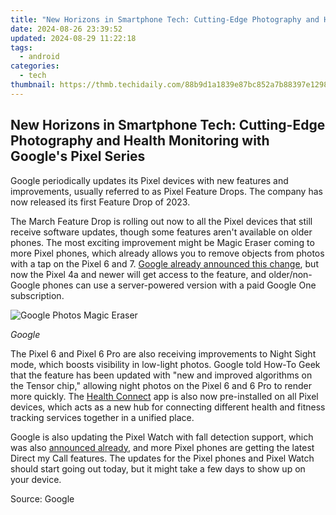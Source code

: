 ```yaml
---
title: "New Horizons in Smartphone Tech: Cutting-Edge Photography and Health Monitoring with Google's Pixel Series"
date: 2024-08-26 23:39:52
updated: 2024-08-29 11:22:18
tags:
  - android
categories:
  - tech
thumbnail: https://thmb.techidaily.com/88b9d1a1839e87bc852a7b88397e12987972348fa38a161adde19f109b06aa2c.jpg
---
```


## New Horizons in Smartphone Tech: Cutting-Edge Photography and Health Monitoring with Google's Pixel Series

Google periodically updates its Pixel devices with new features and improvements, usually referred to as Pixel Feature Drops. The company has now released its first Feature Drop of 2023.

 The March Feature Drop is rolling out now to all the Pixel devices that still receive software updates, though some features aren't available on older phones. The most exciting improvement might be Magic Eraser coming to more Pixel phones, which already allows you to remove objects from photos with a tap on the Pixel 6 and 7\. [Google already announced this change](https://some-skills.techidaily.com/2024-approved-unlocking-windows-hdr-capabilities-for-cutting-edge-video-workflows/), but now the Pixel 4a and newer will get access to the feature, and older/non-Google phones can use a server-powered version with a paid Google One subscription.

![Google Photos Magic Eraser](https://static1.howtogeekimages.com/wordpress/wp-content/uploads/2023/02/1_Magic-Eraser_Header.jpg) 

_Google_

 The Pixel 6 and Pixel 6 Pro are also receiving improvements to Night Sight mode, which boosts visibility in low-light photos. Google told How-To Geek that the feature has been updated with "new and improved algorithms on the Tensor chip," allowing night photos on the Pixel 6 and 6 Pro to render more quickly. The [Health Connect](https://some-guidance.techidaily.com/new-tune-up-the-mundane-how-to-add-custom-ringtones-and-sounds-for-a-unique-auditory-experience-on-android/) app is also now pre-installed on all Pixel devices, which acts as a new hub for connecting different health and fitness tracking services together in a unified place.

 Google is also updating the Pixel Watch with fall detection support, which was also [announced already](https://tech-recovery.techidaily.com/the-missing-link-understanding-why-you-cant-find-facebook-marketplace-on-your-device/), and more Pixel phones are getting the latest Direct my Call features. The updates for the Pixel phones and Pixel Watch should start going out today, but it might take a few days to show up on your device.

 Source: Google

<ins class="adsbygoogle"
     style="display:block"
     data-ad-format="autorelaxed"
     data-ad-client="ca-pub-7571918770474297"
     data-ad-slot="1223367746"></ins>



<ins class="adsbygoogle"
     style="display:block"
     data-ad-client="ca-pub-7571918770474297"
     data-ad-slot="8358498916"
     data-ad-format="auto"
     data-full-width-responsive="true"></ins>
